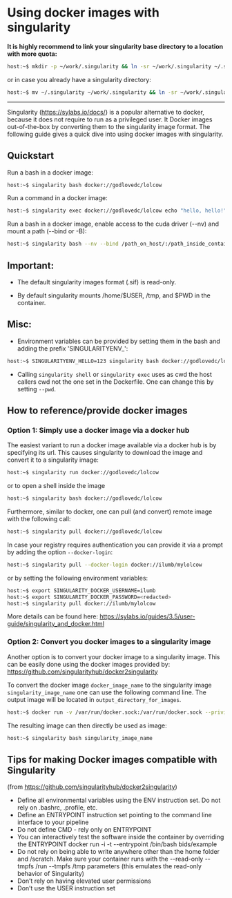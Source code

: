 # Using docker images with singularity

**It is highly recommend to link your singularity base directory to a location with more quota:**

```bash
host:~$ mkdir -p ~/work/.singularity && ln -sr ~/work/.singularity ~/.singularity
```

or in case you already have a singularity directory:

```bash
host:~$ mv ~/.singularity ~/work/.singularity && ln -sr ~/work/.singularity ~/.singularity
```

----------------

Singularity (https://sylabs.io/docs/) is a popular alternative to docker, because it does not require to run as a privileged user.
It Docker images out-of-the-box by converting them to the singularity image format.
The following guide gives a quick dive into using docker images with singularity.

## Quickstart

Run a bash in a docker image:

```bash
host:~$ singularity bash docker://godlovedc/lolcow
```

Run a command in a docker image:

```bash
host:~$ singularity exec docker://godlovedc/lolcow echo "hello, hello!"
```

Run a bash in a docker image, enable access to the cuda driver (--nv) and mount a path (--bind or -B):

```bash
host:~$ singularity bash --nv --bind /path_on_host/:/path_inside_container/ docker://godlovedc/lolcow
```

## Important:

* The default singularity images format (.sif) is read-only.

* By default singularity mounts /home/$USER, /tmp, and $PWD in the container.

## Misc:

* Environment variables can be provided by setting them in the bash and adding the prefix 'SINGULARITYENV_':

```bash
host:~$ SINGULARITYENV_HELLO=123 singularity bash docker://godlovedc/lolcow echo $HELLO
```

* Calling `singularity shell` or `singularity exec` uses as cwd the host callers cwd not the one set in the Dockerfile. One can change this by setting `--pwd`.

## How to reference/provide docker images

### Option 1: Simply use a docker image via a docker hub

The easiest variant to run a docker image available via a docker hub is by specifying its url.
This causes singularity to download the image and convert it to a singularity image:

```bash
host:~$ singularity run docker://godlovedc/lolcow
```

or to open a shell inside the image

```bash
host:~$ singularity bash docker://godlovedc/lolcow
```

Furthermore, similar to docker, one can pull (and convert) remote image with the following call:

```bash
host:~$ singularity pull docker://godlovedc/lolcow
```

In case your registry requires authentication you can provide it via a prompt by adding the option `--docker-login`:

```bash
host:~$ singularity pull --docker-login docker://ilumb/mylolcow
```

or by setting the following environment variables:

```bash
host:~$ export SINGULARITY_DOCKER_USERNAME=ilumb
host:~$ export SINGULARITY_DOCKER_PASSWORD=<redacted>
host:~$ singularity pull docker://ilumb/mylolcow
```

More details can be found here: https://sylabs.io/guides/3.5/user-guide/singularity_and_docker.html

### Option 2: Convert you docker images to a singularity image

Another option is to convert your docker image to a singularity image.
This can be easily done using the docker images provided by:
https://github.com/singularityhub/docker2singularity

To convert the docker image `docker_image_name` to the singularity image `singularity_image_name` one can use the following command line.
The output image will be located in `output_directory_for_images`.

```bash
host:~$ docker run -v /var/run/docker.sock:/var/run/docker.sock --privileged -t --rm quay.io/singularity/docker2singularity -v /output_directory_for_images/:/output --name singularity_image_name docker_image_name
```

The resulting image can then directly be used as image:

```bash
host:~$ singularity bash singularity_image_name
```

## Tips for making Docker images compatible with Singularity

(from https://github.com/singularityhub/docker2singularity)

* Define all environmental variables using the ENV instruction set. Do not rely on .bashrc, .profile, etc.
* Define an ENTRYPOINT instruction set pointing to the command line interface to your pipeline
* Do not define CMD - rely only on ENTRYPOINT
* You can interactively test the software inside the container by overriding the ENTRYPOINT docker run -i -t --entrypoint /bin/bash bids/example
* Do not rely on being able to write anywhere other than the home folder and /scratch. Make sure your container runs with the --read-only --tmpfs /run --tmpfs /tmp parameters (this emulates the read-only behavior of Singularity)
* Don’t rely on having elevated user permissions
* Don’t use the USER instruction set